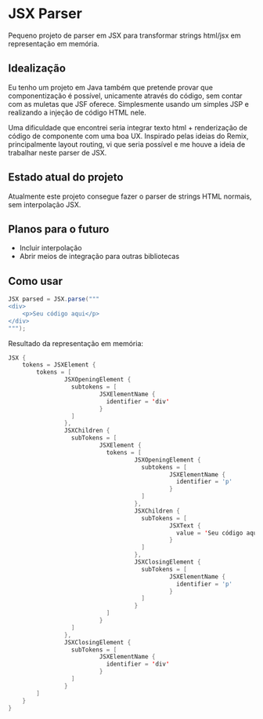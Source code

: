 # JSX Parser

Pequeno projeto de parser em JSX para transformar strings html/jsx em representação em memória.

## Idealização

Eu tenho um projeto em Java também que pretende provar que componentização é possível, unicamente através do código, sem
contar com as muletas que JSF oferece. Simplesmente usando um simples JSP e realizando a injeção de código HTML nele.

Uma dificuldade que encontrei seria integrar texto html + renderização de código de componente com uma boa UX. Inspirado
pelas ideias do Remix, principalmente layout routing, vi que seria possível e me houve a ideia de trabalhar neste parser
de JSX.

## Estado atual do projeto

Atualmente este projeto consegue fazer o parser de strings HTML normais, sem interpolação JSX.

## Planos para o futuro

* Incluir interpolação
* Abrir meios de integração para outras bibliotecas

## Como usar

```java
JSX parsed = JSX.parse("""
<div>
    <p>Seu código aqui</p>
</div>
""");
```

Resultado da representação em memória:

```java
JSX { 
    tokens = JSXElement { 
        tokens = [
                JSXOpeningElement { 
                  subtokens = [  
                          JSXElementName { 
                            identifier = 'div'
                          }
                  ]
                }, 
                JSXChildren { 
                  subTokens = [ 
                          JSXElement { 
                            tokens = [
                                    JSXOpeningElement { 
                                      subtokens = [
                                              JSXElementName { 
                                                identifier = 'p'
                                              }
                                      ]
                                    }, 
                                    JSXChildren { 
                                      subTokens = [
                                              JSXText { 
                                                value = 'Seu código aqui'
                                              }
                                      ]
                                    }, 
                                    JSXClosingElement { 
                                      subTokens = [
                                              JSXElementName {
                                                identifier = 'p'
                                              }
                                      ]
                                    }
                            ]
                          }
                  ]
                }, 
                JSXClosingElement { 
                  subTokens = [
                          JSXElementName { 
                            identifier = 'div'
                          }
                  ]
                }
        ]
    }
}
```
